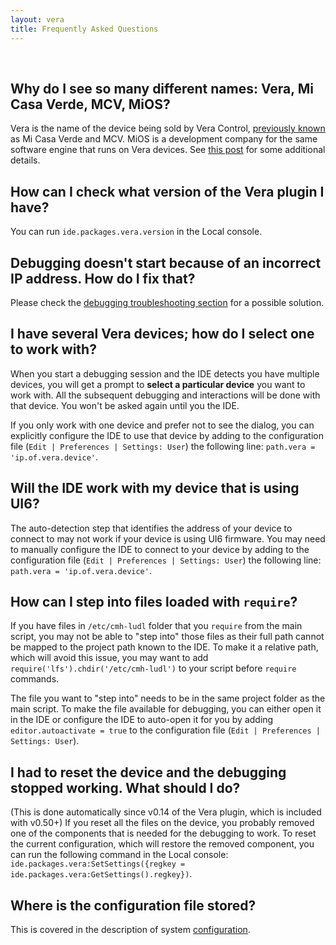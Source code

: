 ```yaml
---
layout: vera
title: Frequently Asked Questions
---
```


<ul id='toc'>&nbsp;</ul>

## Why do I see so many different names: Vera, Mi Casa Verde, MCV, MiOS?

Vera is the name of the device being sold by Vera Control,
[previously known](http://getvera.com/news-posts/mi-casa-verde-is-now-vera-control-ltd/) as Mi Casa Verde and MCV.
MiOS is a development company for the same software engine that runs on Vera devices.
See [this post](http://forum.micasaverde.com/index.php/topic,3132.msg13469.html#msg13469) for some additional details.

## How can I check what version of the Vera plugin I have?

You can run `ide.packages.vera.version` in the Local console.

## Debugging doesn't start because of an incorrect IP address. How do I fix that?

Please check the [debugging troubleshooting section](vera-debugging.html#troubleshooting) for a possible solution.

## I have several Vera devices; how do I select one to work with?

When you start a debugging session and the IDE detects you have multiple devices, you will get a prompt to **select a particular device** you want to work with.
All the subsequent debugging and interactions will be done with that device.
You won't be asked again until you the IDE.

If you only work with one device and prefer not to see the dialog,
you can explicitly configure the IDE to use that device
by adding to the configuration file (`Edit | Preferences | Settings: User`) the following line:
`path.vera = 'ip.of.vera.device'`.

## Will the IDE work with my device that is using UI6?

The auto-detection step that identifies the address of your device to connect to may not work if your device is using UI6 firmware.
You may need to manually configure the IDE to connect to your device
by adding to the configuration file (`Edit | Preferences | Settings: User`) the following line:
`path.vera = 'ip.of.vera.device'`.

## How can I step into files loaded with `require`?

If you have files in `/etc/cmh-ludl` folder that you `require` from the main script, you may not be able to "step into" those files as their full path cannot be mapped to the project path known to the IDE.
To make it a relative path, which will avoid this issue, you may want to add `require('lfs').chdir('/etc/cmh-ludl')` to your script before `require` commands.

The file you want to "step into" needs to be in the same project folder as the main script.
To make the file available for debugging, you can either open it in the IDE or configure the IDE to auto-open it for you by adding `editor.autoactivate = true` to the configuration file (`Edit | Preferences | Settings: User`).

## I had to reset the device and the debugging stopped working. What should I do?

(This is done automatically since v0.14 of the Vera plugin, which is included with v0.50+)
If you reset all the files on the device, you probably removed one of the components that is needed for the debugging to work.
To reset the current configuration, which will restore the removed component, you can run the following command in the Local console:
`ide.packages.vera:SetSettings({regkey = ide.packages.vera:GetSettings().regkey})`.

## Where is the configuration file stored?

This is covered in the description of system [configuration](doc-configuration.html).
